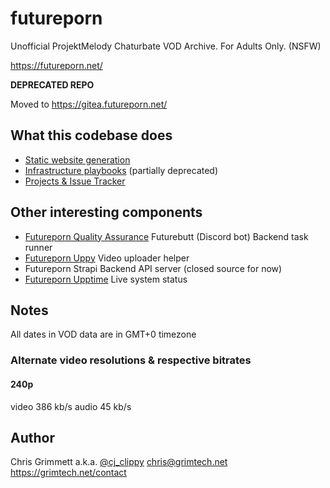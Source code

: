 # futureporn

Unofficial ProjektMelody Chaturbate VOD Archive. For Adults Only. (NSFW)

https://futureporn.net/

**DEPRECATED REPO**

Moved to https://gitea.futureporn.net/

## What this codebase does

* [Static website generation](https://github.com/insanity54/futureporn/tree/main/website)
* [Infrastructure playbooks](https://github.com/insanity54/futureporn/tree/main/ansible/roles) (partially deprecated)
* [Projects & Issue Tracker](https://github.com/insanity54/futureporn/issues)

## Other interesting components

* [Futureporn Quality Assurance](https://github.com/insanity54/futureporn-qa) Futurebutt (Discord bot) Backend task runner
* [Futureporn Uppy](https://github.com/insanity54/futureporn-uppy) Video uploader helper
* Futureporn Strapi Backend API server (closed source for now)
* [Futureporn Upptime](https://github.com/insanity54/futureporn-status) Live system status

## Notes

All dates in VOD data are in GMT+0 timezone

### Alternate video resolutions & respective bitrates

#### 240p

video 386 kb/s
audio 45 kb/s


## Author

Chris Grimmett a.k.a. [@cj_clippy](https://twitter.com/cj_clippy) <chris@grimtech.net> https://grimtech.net/contact 
